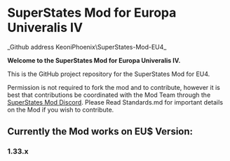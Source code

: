 # SuperStates Mod for Europa Univeralis IV #
_Github address KeoniPhoenix\SuperStates-Mod-EU4\_

**Welcome to the SuperStates Mod for Europa Univeralis IV.**

This is the GitHub project repository for the SuperStates Mod for EU4.

Permission is not required to fork the mod and to contribute, however it is best that contributions be coordinated with the Mod Team through the [SuperStates Mod Discord](https://discord.gg/VEGVPqb). Please Read Standards.md for important details on the Mod if you wish to contribute.

## Currently the Mod works on EU$ Version: ##
### 1.33.x ###

